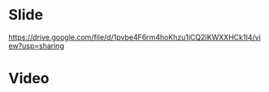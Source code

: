 # Slide
  https://drive.google.com/file/d/1pvbe4F6rm4hoKhzu1jCQ2IKWXXHCk1I4/view?usp=sharing
# Video
